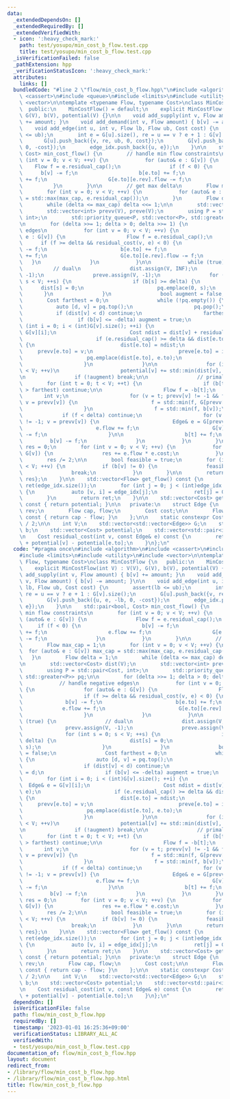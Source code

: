 ```yaml
---
data:
  _extendedDependsOn: []
  _extendedRequiredBy: []
  _extendedVerifiedWith:
  - icon: ':heavy_check_mark:'
    path: test/yosupo/min_cost_b_flow.test.cpp
    title: test/yosupo/min_cost_b_flow.test.cpp
  _isVerificationFailed: false
  _pathExtension: hpp
  _verificationStatusIcon: ':heavy_check_mark:'
  attributes:
    links: []
  bundledCode: "#line 2 \"flow/min_cost_b_flow.hpp\"\n#include <algorithm>\n#include\
    \ <cassert>\n#include <queue>\n#include <limits>\n#include <utility>\n#include\
    \ <vector>\n\ntemplate <typename Flow, typename Cost>\nclass MinCostFlow {\n \
    \  public:\n    MinCostFlow() = default;\n    explicit MinCostFlow(int V) : V(V),\
    \ G(V), b(V), potential(V) {}\n\n    void add_supply(int v, Flow amount) { b[v]\
    \ += amount; }\n    void add_demand(int v, Flow amount) { b[v] -= amount; }\n\n\
    \    void add_edge(int u, int v, Flow lb, Flow ub, Cost cost) {\n        assert(lb\
    \ <= ub);\n        int e = G[u].size(), re = u == v ? e + 1 : G[v].size();\n \
    \       G[u].push_back({v, re, ub, 0, cost});\n        G[v].push_back({u, e, -lb,\
    \ 0, -cost});\n        edge_idx.push_back({u, e});\n    }\n\n    std::pair<bool,\
    \ Cost> min_cost_flow() {\n        // handle min flow constraints\n        for\
    \ (int v = 0; v < V; ++v) {\n            for (auto& e : G[v]) {\n            \
    \    Flow f = e.residual_cap();\n                if (f < 0) {\n              \
    \      b[v] -= f;\n                    b[e.to] += f;\n                    e.flow\
    \ += f;\n                    G[e.to][e.rev].flow -= f;\n                }\n  \
    \          }\n        }\n\n        // get max delta\n        Flow max_cap = 1;\n\
    \        for (int v = 0; v < V; ++v) {\n            for (auto& e : G[v]) max_cap\
    \ = std::max(max_cap, e.residual_cap());\n        }\n        Flow delta = 1;\n\
    \        while (delta <= max_cap) delta <<= 1;\n\n        std::vector<Cost> dist(V);\n\
    \        std::vector<int> prevv(V), preve(V);\n        using P = std::pair<Cost,\
    \ int>;\n        std::priority_queue<P, std::vector<P>, std::greater<P>> pq;\n\
    \n        for (delta >>= 1; delta > 0; delta >>= 1) {\n            // handle negative\
    \ edges\n            for (int v = 0; v < V; ++v) {\n                for (auto&\
    \ e : G[v]) {\n                    Flow f = e.residual_cap();\n              \
    \      if (f >= delta && residual_cost(v, e) < 0) {\n                        b[v]\
    \ -= f;\n                        b[e.to] += f;\n                        e.flow\
    \ += f;\n                        G[e.to][e.rev].flow -= f;\n                 \
    \   }\n                }\n            }\n\n            while (true) {\n      \
    \          // dual\n                dist.assign(V, INF);\n                prevv.assign(V,\
    \ -1);\n                preve.assign(V, -1);\n                for (int s = 0;\
    \ s < V; ++s) {\n                    if (b[s] >= delta) {\n                  \
    \      dist[s] = 0;\n                        pq.emplace(0, s);\n             \
    \       }\n                }\n                bool augment = false;\n        \
    \        Cost farthest = 0;\n                while (!pq.empty()) {\n         \
    \           auto [d, v] = pq.top();\n                    pq.pop();\n         \
    \           if (dist[v] < d) continue;\n                    farthest = d;\n  \
    \                  if (b[v] <= -delta) augment = true;\n                    for\
    \ (int i = 0; i < (int)G[v].size(); ++i) {\n                        Edge& e =\
    \ G[v][i];\n                        Cost ndist = dist[v] + residual_cost(v, e);\n\
    \                        if (e.residual_cap() >= delta && dist[e.to] > ndist)\
    \ {\n                            dist[e.to] = ndist;\n                       \
    \     prevv[e.to] = v;\n                            preve[e.to] = i;\n       \
    \                     pq.emplace(dist[e.to], e.to);\n                        }\n\
    \                    }\n                }\n\n                for (int v = 0; v\
    \ < V; ++v)\n                    potential[v] += std::min(dist[v], farthest);\n\
    \n                if (!augment) break;\n\n                // primal\n        \
    \        for (int t = 0; t < V; ++t) {\n                    if (b[t] >= 0 || dist[t]\
    \ > farthest) continue;\n\n                    Flow f = -b[t];\n             \
    \       int v;\n                    for (v = t; prevv[v] != -1 && f >= delta;\
    \ v = prevv[v]) {\n                        f = std::min(f, G[prevv[v]][preve[v]].residual_cap());\n\
    \                    }\n                    f = std::min(f, b[v]);\n\n       \
    \             if (f < delta) continue;\n                    for (v = t; prevv[v]\
    \ != -1; v = prevv[v]) {\n                        Edge& e = G[prevv[v]][preve[v]];\n\
    \                        e.flow += f;\n                        G[v][e.rev].flow\
    \ -= f;\n                    }\n\n                    b[t] += f;\n           \
    \         b[v] -= f;\n                }\n            }\n        }\n\n        Cost\
    \ res = 0;\n        for (int v = 0; v < V; ++v) {\n            for (auto& e :\
    \ G[v]) {\n                res += e.flow * e.cost;\n            }\n        }\n\
    \        res /= 2;\n\n        bool feasible = true;\n        for (int v = 0; v\
    \ < V; ++v) {\n            if (b[v] != 0) {\n                feasible = false;\n\
    \                break;\n            }\n        }\n\n        return {feasible,\
    \ res};\n    }\n\n    std::vector<Flow> get_flow() const {\n        std::vector<Flow>\
    \ ret(edge_idx.size());\n        for (int j = 0; j < (int)edge_idx.size(); ++j)\
    \ {\n            auto [v, i] = edge_idx[j];\n            ret[j] = G[v][i].flow;\n\
    \        }\n        return ret;\n    }\n\n    std::vector<Cost> get_potential()\
    \ const { return potential; }\n\n   private:\n    struct Edge {\n        int to,\
    \ rev;\n        Flow cap, flow;\n        Cost cost;\n\n        Flow residual_cap()\
    \ const { return cap - flow; }\n    };\n\n    static constexpr Cost INF = std::numeric_limits<Cost>::max()\
    \ / 2;\n\n    int V;\n    std::vector<std::vector<Edge>> G;\n    std::vector<Flow>\
    \ b;\n    std::vector<Cost> potential;\n    std::vector<std::pair<int, int>> edge_idx;\n\
    \n    Cost residual_cost(int v, const Edge& e) const {\n        return e.cost\
    \ + potential[v] - potential[e.to];\n    }\n};\n"
  code: "#pragma once\n#include <algorithm>\n#include <cassert>\n#include <queue>\n\
    #include <limits>\n#include <utility>\n#include <vector>\n\ntemplate <typename\
    \ Flow, typename Cost>\nclass MinCostFlow {\n   public:\n    MinCostFlow() = default;\n\
    \    explicit MinCostFlow(int V) : V(V), G(V), b(V), potential(V) {}\n\n    void\
    \ add_supply(int v, Flow amount) { b[v] += amount; }\n    void add_demand(int\
    \ v, Flow amount) { b[v] -= amount; }\n\n    void add_edge(int u, int v, Flow\
    \ lb, Flow ub, Cost cost) {\n        assert(lb <= ub);\n        int e = G[u].size(),\
    \ re = u == v ? e + 1 : G[v].size();\n        G[u].push_back({v, re, ub, 0, cost});\n\
    \        G[v].push_back({u, e, -lb, 0, -cost});\n        edge_idx.push_back({u,\
    \ e});\n    }\n\n    std::pair<bool, Cost> min_cost_flow() {\n        // handle\
    \ min flow constraints\n        for (int v = 0; v < V; ++v) {\n            for\
    \ (auto& e : G[v]) {\n                Flow f = e.residual_cap();\n           \
    \     if (f < 0) {\n                    b[v] -= f;\n                    b[e.to]\
    \ += f;\n                    e.flow += f;\n                    G[e.to][e.rev].flow\
    \ -= f;\n                }\n            }\n        }\n\n        // get max delta\n\
    \        Flow max_cap = 1;\n        for (int v = 0; v < V; ++v) {\n          \
    \  for (auto& e : G[v]) max_cap = std::max(max_cap, e.residual_cap());\n     \
    \   }\n        Flow delta = 1;\n        while (delta <= max_cap) delta <<= 1;\n\
    \n        std::vector<Cost> dist(V);\n        std::vector<int> prevv(V), preve(V);\n\
    \        using P = std::pair<Cost, int>;\n        std::priority_queue<P, std::vector<P>,\
    \ std::greater<P>> pq;\n\n        for (delta >>= 1; delta > 0; delta >>= 1) {\n\
    \            // handle negative edges\n            for (int v = 0; v < V; ++v)\
    \ {\n                for (auto& e : G[v]) {\n                    Flow f = e.residual_cap();\n\
    \                    if (f >= delta && residual_cost(v, e) < 0) {\n          \
    \              b[v] -= f;\n                        b[e.to] += f;\n           \
    \             e.flow += f;\n                        G[e.to][e.rev].flow -= f;\n\
    \                    }\n                }\n            }\n\n            while\
    \ (true) {\n                // dual\n                dist.assign(V, INF);\n  \
    \              prevv.assign(V, -1);\n                preve.assign(V, -1);\n  \
    \              for (int s = 0; s < V; ++s) {\n                    if (b[s] >=\
    \ delta) {\n                        dist[s] = 0;\n                        pq.emplace(0,\
    \ s);\n                    }\n                }\n                bool augment\
    \ = false;\n                Cost farthest = 0;\n                while (!pq.empty())\
    \ {\n                    auto [d, v] = pq.top();\n                    pq.pop();\n\
    \                    if (dist[v] < d) continue;\n                    farthest\
    \ = d;\n                    if (b[v] <= -delta) augment = true;\n            \
    \        for (int i = 0; i < (int)G[v].size(); ++i) {\n                      \
    \  Edge& e = G[v][i];\n                        Cost ndist = dist[v] + residual_cost(v,\
    \ e);\n                        if (e.residual_cap() >= delta && dist[e.to] > ndist)\
    \ {\n                            dist[e.to] = ndist;\n                       \
    \     prevv[e.to] = v;\n                            preve[e.to] = i;\n       \
    \                     pq.emplace(dist[e.to], e.to);\n                        }\n\
    \                    }\n                }\n\n                for (int v = 0; v\
    \ < V; ++v)\n                    potential[v] += std::min(dist[v], farthest);\n\
    \n                if (!augment) break;\n\n                // primal\n        \
    \        for (int t = 0; t < V; ++t) {\n                    if (b[t] >= 0 || dist[t]\
    \ > farthest) continue;\n\n                    Flow f = -b[t];\n             \
    \       int v;\n                    for (v = t; prevv[v] != -1 && f >= delta;\
    \ v = prevv[v]) {\n                        f = std::min(f, G[prevv[v]][preve[v]].residual_cap());\n\
    \                    }\n                    f = std::min(f, b[v]);\n\n       \
    \             if (f < delta) continue;\n                    for (v = t; prevv[v]\
    \ != -1; v = prevv[v]) {\n                        Edge& e = G[prevv[v]][preve[v]];\n\
    \                        e.flow += f;\n                        G[v][e.rev].flow\
    \ -= f;\n                    }\n\n                    b[t] += f;\n           \
    \         b[v] -= f;\n                }\n            }\n        }\n\n        Cost\
    \ res = 0;\n        for (int v = 0; v < V; ++v) {\n            for (auto& e :\
    \ G[v]) {\n                res += e.flow * e.cost;\n            }\n        }\n\
    \        res /= 2;\n\n        bool feasible = true;\n        for (int v = 0; v\
    \ < V; ++v) {\n            if (b[v] != 0) {\n                feasible = false;\n\
    \                break;\n            }\n        }\n\n        return {feasible,\
    \ res};\n    }\n\n    std::vector<Flow> get_flow() const {\n        std::vector<Flow>\
    \ ret(edge_idx.size());\n        for (int j = 0; j < (int)edge_idx.size(); ++j)\
    \ {\n            auto [v, i] = edge_idx[j];\n            ret[j] = G[v][i].flow;\n\
    \        }\n        return ret;\n    }\n\n    std::vector<Cost> get_potential()\
    \ const { return potential; }\n\n   private:\n    struct Edge {\n        int to,\
    \ rev;\n        Flow cap, flow;\n        Cost cost;\n\n        Flow residual_cap()\
    \ const { return cap - flow; }\n    };\n\n    static constexpr Cost INF = std::numeric_limits<Cost>::max()\
    \ / 2;\n\n    int V;\n    std::vector<std::vector<Edge>> G;\n    std::vector<Flow>\
    \ b;\n    std::vector<Cost> potential;\n    std::vector<std::pair<int, int>> edge_idx;\n\
    \n    Cost residual_cost(int v, const Edge& e) const {\n        return e.cost\
    \ + potential[v] - potential[e.to];\n    }\n};\n"
  dependsOn: []
  isVerificationFile: false
  path: flow/min_cost_b_flow.hpp
  requiredBy: []
  timestamp: '2023-01-01 16:25:36+09:00'
  verificationStatus: LIBRARY_ALL_AC
  verifiedWith:
  - test/yosupo/min_cost_b_flow.test.cpp
documentation_of: flow/min_cost_b_flow.hpp
layout: document
redirect_from:
- /library/flow/min_cost_b_flow.hpp
- /library/flow/min_cost_b_flow.hpp.html
title: flow/min_cost_b_flow.hpp
---
```

